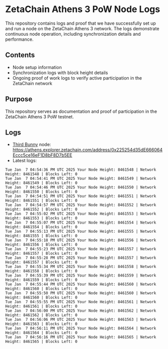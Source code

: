 # ZetaChain Athens 3 PoW Node Logs
This repository contains logs and proof that we have successfully set up and run a node on the ZetaChain Athens 3 network. The logs demonstrate continuous node operation, including synchronization details and performance.

## Contents
- Node setup information
- Synchronization logs with block height details
- Ongoing proof of work logs to verify active participation in the ZetaChain network

## Purpose
This repository serves as documentation and proof of participation in the ZetaChain Athens 3 PoW testnet.

## Logs

- [Third Bunny](https://thirdbunny.xyz/) node: https://athens.explorer.zetachain.com/address/0x225254d35dE666064Eccc5ce16eF1D8bF8D7b5EE
- Latest logs:
```
Tue Jan  7 04:54:36 PM UTC 2025 Your Node Height: 8461548 | Network Height: 8461548 | Blocks Left: 0
Tue Jan  7 04:54:41 PM UTC 2025 Your Node Height: 8461549 | Network Height: 8461549 | Blocks Left: 0
Tue Jan  7 04:54:46 PM UTC 2025 Your Node Height: 8461550 | Network Height: 8461550 | Blocks Left: 0
Tue Jan  7 04:54:51 PM UTC 2025 Your Node Height: 8461551 | Network Height: 8461551 | Blocks Left: 0
Tue Jan  7 04:54:57 PM UTC 2025 Your Node Height: 8461552 | Network Height: 8461552 | Blocks Left: 0
Tue Jan  7 04:55:02 PM UTC 2025 Your Node Height: 8461553 | Network Height: 8461553 | Blocks Left: 0
Tue Jan  7 04:55:07 PM UTC 2025 Your Node Height: 8461554 | Network Height: 8461554 | Blocks Left: 0
Tue Jan  7 04:55:13 PM UTC 2025 Your Node Height: 8461555 | Network Height: 8461555 | Blocks Left: 0
Tue Jan  7 04:55:18 PM UTC 2025 Your Node Height: 8461556 | Network Height: 8461556 | Blocks Left: 0
Tue Jan  7 04:55:23 PM UTC 2025 Your Node Height: 8461557 | Network Height: 8461557 | Blocks Left: 0
Tue Jan  7 04:55:28 PM UTC 2025 Your Node Height: 8461557 | Network Height: 8461557 | Blocks Left: 0
Tue Jan  7 04:55:34 PM UTC 2025 Your Node Height: 8461558 | Network Height: 8461558 | Blocks Left: 0
Tue Jan  7 04:55:39 PM UTC 2025 Your Node Height: 8461559 | Network Height: 8461559 | Blocks Left: 0
Tue Jan  7 04:55:44 PM UTC 2025 Your Node Height: 8461560 | Network Height: 8461560 | Blocks Left: 0
Tue Jan  7 04:55:50 PM UTC 2025 Your Node Height: 8461560 | Network Height: 8461560 | Blocks Left: 0
Tue Jan  7 04:55:55 PM UTC 2025 Your Node Height: 8461561 | Network Height: 8461561 | Blocks Left: 0
Tue Jan  7 04:56:00 PM UTC 2025 Your Node Height: 8461562 | Network Height: 8461562 | Blocks Left: 0
Tue Jan  7 04:56:06 PM UTC 2025 Your Node Height: 8461563 | Network Height: 8461563 | Blocks Left: 0
Tue Jan  7 04:56:11 PM UTC 2025 Your Node Height: 8461564 | Network Height: 8461564 | Blocks Left: 0
Tue Jan  7 04:56:16 PM UTC 2025 Your Node Height: 8461565 | Network Height: 8461565 | Blocks Left: 0
```
